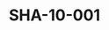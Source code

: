 ---
pid: SHA-10-001
title: SHA-10-001
language: ar
collection: شرحبيل احمد
original_label: 
rights: شرحبيل احمد
location_of_original: شرحبيل احمد
photographer_or_studio: 
scanned_from: photograph 6.9 by 9.8
_date: 1969-1970
location: الخرطوم، العمارات
description: شرحبيل احمد وصديقه راقصان
additional_notes: 
permission_display: 'yes'
on_server: 'no'
on_website: 'no'
permalink: /archive/ar/sha-10-001.html
layout: photo-page
---